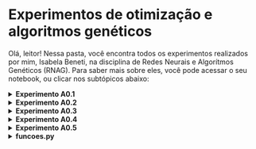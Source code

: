 # Experimentos de otimização e algoritmos genéticos
Olá, leitor! Nessa pasta, você encontra todos os experimentos realizados por mim, Isabela Beneti, na disciplina de Redes Neurais e Algorítmos Genéticos (RNAG). Para saber mais sobre eles, você pode acessar o seu notebook, ou clicar nos subtópicos abaixo:
<details><summary><b>Experimento A0.1</b></summary>
<p align="justify">
##
O primeiro experimento, resolvido no notebook "experimento A.01" foi resolvido em classe utilizando python puro, isto é, apenas python e as bibliotecas já embutidas no JupyterNotebook. Nele, nós resolvemos o problema de 4 caixas binárias utilizando o método de busca aleatória. Para tanto, escrevemos 3 funções que, ao final, devolviam uma resposta diferente a cada vez que rodávamos a célula
</p>
<p align="justify">
Logo, concluímos que o método de busca aleatória é probabilístico, e não determinístico.
</p>
<p align="justify">
ATUALIZAÇÃO 16/03: ao invés de definirmos as funções nesse notebook, transferimo-nas para o arquivo "funcoes.py" e imporamo-nas
</p>
</details>
<details><summary><b>Experimento A0.2</b></summary>
<p align="justify">
##
No segundo experimento,  resolvemos o problema de 4 caixas binárias utilizando o método de busca em grade. Para tanto, importamos uma função entre as funções escritas no experimento A.01. A partir desse método, conseguimos analisar todas os indivíduos (candidatos) possíveis, e, por isso, o código sempre nos retornava a mesma resposta.
</p>
<p align="justify">
Logo, concluímos que o método de busca em grade determinístico probabilístico, e não probabilístico .
</p>
</details>
<details><summary><b>Experimento A0.3</b></summary>
<p align="justify">
##
Na segunda aula de Redes Neurais e Algorítmos genéticos, desenvolvemos o nosso primeiro algorítmo genético, com o intuito de resolver o nosso problema das caixas binárias, seguindo o mesmo modelo dos outros experimentos.
<p align="justify">
No experimento 3, concluímos que o método de algorítimos genéticos probabilístico, pois depende de fatores aleatórios, incluindo constantes como a chance de mutação e de cruzamento, que, inclusive, podem determinar quão boa será a sua resposta.
</p>
</p>
</details>
<details><summary><b>Experimento A0.4</b></summary>

##
Na aula do dia 23/03/2023, ministrada pelo nosso querido professor e colega [João Pedro Brito](https://github.com/jpab2004), nós desenvolvemos um algorítmo genético para resolver o problema das caixas NÃO binárias. O código é muito parecido com o do experimento anterior, mudando apenas o valor dos genes que, ao invés de variarem entre 0 e 1, podem ir de 0 a 100 (incluindo 100).  Por isso, mudamos não só a função que cria genes, como também a que cria indivíduos, populações e as duas funções relacionadas a função objetivo. Tudo isso foi implementado no documento "funcoes.py".

Nesse experimento, ao mudarmos o valor das constantes de busca, ficou mais claro qual o impacto de cada uma delas na eficiência do código.

Ao aumentarmos a chance de mutação por exemplo, o código tende a dar resultados melores até um DETERMINADO PONTO, pois, se a aumentarmos demais, as mutações começarão a ser numerosas demais, resultando num código pouco eficiente. O mesmo vale para a redução excessiva dessa constante. Por isso, é bom fazer testes com esse valor para definir o melhor valor para essa constante.

No entanto, é sempre bom relembrar que esse algorítimo é PROBABILÍSTICO, e não determinístico. Por isso, mesmo mudando as constantes, nós estaremos lidando com  fatores aleatórios (de sorte)!

</details>
<details><summary><b>Experimento A0.5</b></summary>
<p align="justify">

##
Nesse documento, armazenamos funções criandas nos notebooks, o que diminui o risco de perdê-las e facilita o nosso acesso a elas. Dessa forma, criamos a nossa pr´topria biblioteca de funções!

</p>
</details>
<details><summary><b>funcoes.py</b></summary>
<p align="justify">

##
Nesse documento, armazenamos funções criandas nos notebooks, o que diminui o risco de perdê-las e facilita o nosso acesso a elas. Dessa forma, criamos a nossa própria biblioteca de funções!

</p>
</details>
